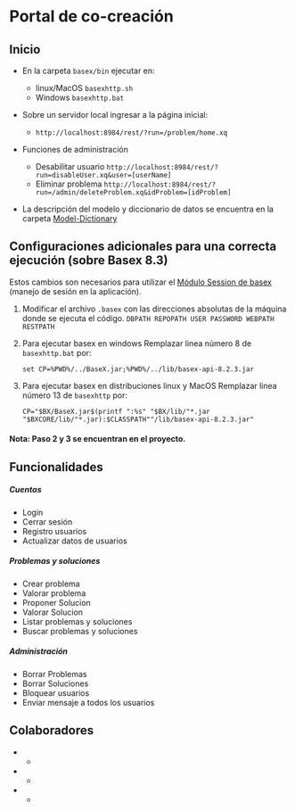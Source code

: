 Portal de co-creación  
==================

## Inicio 
* En la carpeta ```basex/bin``` ejecutar en:
	* linux/MacOS ```basexhttp.sh ``` 
	* Windows ```basexhttp.bat``` 
* Sobre un servidor local ingresar a la página inicial:
	* ```http://localhost:8984/rest/?run=/problem/home.xq```
* Funciones de administración
	* Desabilitar usuario ```http://localhost:8984/rest/?run=disableUser.xq&user=[userName]```
	* Eliminar problema ```http://localhost:8984/rest/?run=/admin/deleteProblem.xq&idProblem=[idProblem]```

* La descripción del modelo y diccionario de datos se encuentra en la carpeta [Model-Dictionary](/Model-Dictionary)

## Configuraciones adicionales para una correcta ejecución (sobre Basex 8.3) ##
Estos cambios son necesarios para utilizar el [Módulo Session de basex](http://docs.basex.org/wiki/Session_Module) (manejo de sesión en la aplicación).

1. Modificar el archivo ```.basex``` con las direcciones absolutas de la máquina donde se ejecuta el código. 
```DBPATH REPOPATH USER PASSWORD WEBPATH RESTPATH```

1. Para ejecutar basex en windows
Remplazar linea número 8 de ```basexhttp.bat``` por:

	```set CP=%PWD%/../BaseX.jar;%PWD%/../lib/basex-api-8.2.3.jar```

1. Para ejecutar basex en distribuciones linux y MacOS
Remplazar linea número 13 de ```basexhttp``` por: 

	```CP="$BX/BaseX.jar$(printf ":%s" "$BX/lib/"*.jar "$BXCORE/lib/"*.jar):$CLASSPATH""/lib/basex-api-8.2.3.jar"```

#### Nota: Paso 2 y 3 se encuentran en el proyecto. 

## Funcionalidades  
##### Cuentas
* Login
* Cerrar sesión 
* Registro usuarios
* Actualizar datos de usuarios

##### Problemas y soluciones 
* Crear problema
* Valorar problema
* Proponer Solucion
* Valorar Solucion
* Listar problemas y soluciones
* Buscar problemas y soluciones

##### Administración
* Borrar Problemas
* Borrar Soluciones
* Bloquear usuarios
* Enviar mensaje a todos los usuarios

## Colaboradores  
* -
* -
* -

